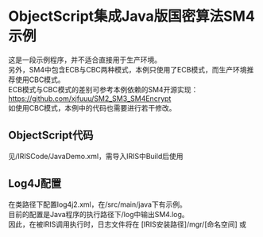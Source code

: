 # ObjectScript集成Java版国密算法SM4示例
这是一段示例程序，并不适合直接用于生产环境。  
另外，SM4中包含ECB与CBC两种模式，本例只使用了ECB模式，而生产环境推荐使用CBC模式。  
ECB模式与CBC模式的差别可参考本例依赖的SM4开源实现：https://github.com/xjfuuu/SM2_SM3_SM4Encrypt   
如使用CBC模式，本例中的代码也需要进行若干修改。

## ObjectScript代码
见/IRISCode/JavaDemo.xml，需导入IRIS中Build后使用

## Log4J配置
在类路径下配置log4j2.xml，在/src/main/java下有示例。    
目前的配置是Java程序的执行路径下/log中输出SM4.log。  
因此，在被IRIS调用执行时，日志文件将在 [IRIS安装路径]/mgr/[命名空间] 或 








